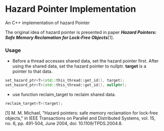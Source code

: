 # Hazard Pointer Implementation
An C++ implementation of hazard Pointer

The original idea of hazard pointer is presented in paper ***Hazard Pointers: Safe Memory Reclamation for Lock-Free Objects***[1]. 

### Usage

- Before a thread accesses shared data, set the hazard pointer first. After using the shared data, set the hazard pointer to nullptr. **target** is a pointer to that data.

```c++
set_hazard_ptr<T>(std::this_thread::get_id(), target);
set_hazard_ptr<T>(std::this_thread::get_id(), nullptr);
```

- use function reclaim_target to reclaim shared data.

```c++
reclaim_target<T>(target);
```



[1] M. M. Michael, "Hazard pointers: safe memory reclamation for lock-free objects," in IEEE Transactions on Parallel and Distributed Systems, vol. 15, no. 6, pp. 491-504, June 2004, doi: 10.1109/TPDS.2004.8.

